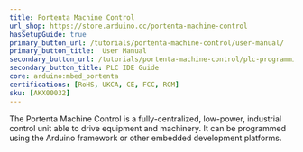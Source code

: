 ```yaml
---
title: Portenta Machine Control
url_shop: https://store.arduino.cc/portenta-machine-control
hasSetupGuide: true
primary_button_url: /tutorials/portenta-machine-control/user-manual/
primary_button_title:  User Manual
secondary_button_url: /tutorials/portenta-machine-control/plc-programming-introduction
secondary_button_title: PLC IDE Guide
core: arduino:mbed_portenta
certifications: [RoHS, UKCA, CE, FCC, RCM]
sku: [AKX00032]
---
```


The Portenta Machine Control is a fully-centralized, low-power, industrial control unit able to drive equipment and machinery. It can be programmed using the Arduino framework or other embedded development platforms.
